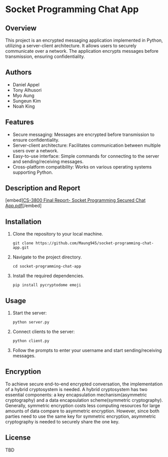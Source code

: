 # Socket Programming Chat App

## Overview
This project is an encrypted messaging application implemented in Python, utilizing a server-client architecture. It allows users to securely communicate over a network. The application encrypts messages before transmission, ensuring confidentiality.

## Authors
- Daniel Appel
- Tony Alhusori
- Myo Aung
- Sungeun Kim
- Noah King

## Features
- Secure messaging: Messages are encrypted before transmission to ensure confidentiality.
- Server-client architecture: Facilitates communication between multiple users over a network.
- Easy-to-use interface: Simple commands for connecting to the server and sending/receiving messages.
- Cross-platform compatibility: Works on various operating systems supporting Python.

## Description and Report
   [embed][CS-3800 Final Report- Socket Programming Secured Chat App.pdf](https://github.com/user-attachments/files/16043443/CS-3800.Final.Report-.Socket.Programming.Secured.Chat.App.pdf)[/embed]
## Installation
1. Clone the repository to your local machine.
   ```
   git clone https://github.com/Maung945/socket-programming-chat-app.git
   ```
2. Navigate to the project directory.
   ```
   cd socket-programming-chat-app
   ```
3. Install the required dependencies.
   ```
   pip install pycryptodome emoji 
   ```

## Usage
1. Start the server:
   ```
   python server.py
   ```
2. Connect clients to the server:
   ```
   python client.py
   ```
3. Follow the prompts to enter your username and start sending/receiving messages.

## Encryption
To achieve secure end-to-end encrypted conversation, the implementation of a hybrid cryptosystem is needed. A hybrid cryptosystem has two essential components: a key encapsulation mechanism(asymmetric cryptography) and a data encapsulation scheme(symmetric cryptography). Generally, symmetric encryption costs less computing resources for large amounts of data compare to asymmetric encryption. However, since both parties need to use the same key for symmetric encryption, asymmetric cryptography is needed to securely share the one key.

## License
TBD

